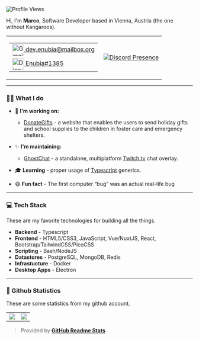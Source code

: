 ![Profile Views]

Hi, I'm **Marco**, Software Developer based in Vienna, Austria (the one without Kangaroos). 

<table align="center">
  <tr>
    <td>
		<table>
			<tr>
				<td>
					<a href="mailto:dev.enubia@mailbox.org" target="_blank" rel="nofollow">
						<img src="https://github.com/LeonardSSH/LeonardSSH/blob/master/gmail.svg" alt="Gmail" width="32" align="center">
						dev.enubia@mailbox.org
					</a>
				</td>
			</tr>
			<tr>
				<td>
					<a href="https://discord.com/users/277132742087671808" target="_blank" rel="nofollow">
						<img src="https://github.com/LeonardSSH/LeonardSSH/blob/master/discord.svg" alt="Discord" width="32" align="center">
						Enubia#1385
					</a>
				</td>
			</tr>
		</table>
    </td>
    <td>
		<a href="https://discord.com/users/277132742087671808" target="_blank" rel="nofollow">
			<img src="https://lanyard.cnrad.dev/api/277132742087671808?idleMessage=Probably%20doing%20something%20else..." alt="Discord Presence" align="center">
		</a>
    </td>
  </tr>
</table>

---

### 👨‍💻 What I do
      
   * 💼 **I'm working on:**
      * [DonateGifts] - a website that enables the users to send holiday gifts and school supplies to the children in foster care and emergency shelters.
      
   * ✨ **I'm maintaining:**
      * [GhostChat] - a standalone, multiplatform [Twitch.tv] chat overlay.

   * 🎓 **Learning** - proper usage of [Typescript] generics.
   * 😄 **Fun fact** - The first computer “bug” was an actual real-life bug

---

### 💻 Tech Stack
These are my favorite technologies for building all the things.

   * **Backend** - Typescript
   * **Frontend** - HTML5/CSS3, JavaScript, Vue/NuxtJS, React, Bootstrap/TailwindCSS/PicoCSS
   * **Scripting** - Bash/NodeJS
   * **Datastores** - PostgreSQL, MongoDB, Redis
   * **Infrastucture** - Docker
   * **Desktop Apps** - Electron

---

### 🧾 Github Statistics
These are some statistics from my github account.

<table>
	<tr>
		<td align="center" style="padding=0;width=50%;">
			<img align="center" style="padding=0;" src="https://github-readme-stats-eight-theta.vercel.app/api?username=enubia&show_icons=true&include_all_commits=true&count_private=true&bg_color=1c1c1c&hide_border=true&text_color=ffffff&title_color=c3002f&icon_color=c3002f&hide_title=true" />
		</td>
		<td align="center" style="padding=0;width=50%;">
			<img align="center" style="padding=0;" src="https://github-readme-stats.quantumlytangled.vercel.app/api/top-langs/?username=enubia&layout=compact&bg_color=1c1c1c&hide_border=true&text_color=ffffff&title_color=c3002f&icon_color=c3002f&hide_title=true&count_private=true" />
		</td>
	</tr>
</table>

> Provided by **[GitHub Readme Stats]**

[Profile Views]:		https://komarev.com/ghpvc/?username=enubia&color=7C3138&style=flat-square

[DonateGifts]:			https://github.com/donategifts/donategifts

[GhostChat]:			https://github.com/enubia/ghost-chat

[Twitch.tv]:			https://twitch.tv

[Typescript]:			https://www.typescriptlang.org

[GitHub Readme Stats]:		https://github.com/anuraghazra/github-readme-stats
